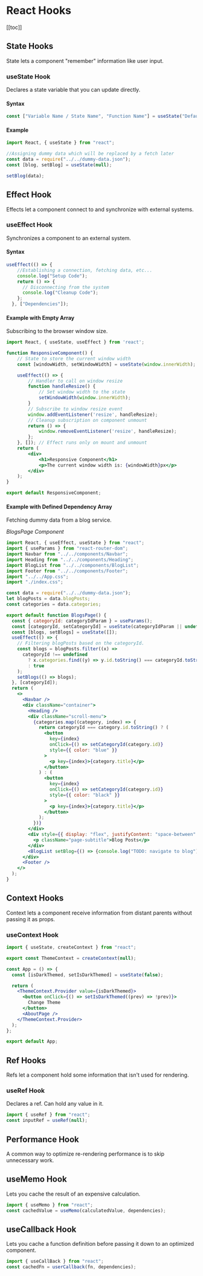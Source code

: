 # React Hooks

[[toc]]

## State Hooks

State lets a component "remember" information like user input.

### useState Hook

Declares a state variable that you can update directly.

#### Syntax

```jsx
const ["Variable Name / State Name", "Function Name"] = useState("Default Value");
```

#### Example

```jsx
import React, { useState } from "react";

//Assigning dummy data which will be replaced by a fetch later
const data = require("../../dummy-data.json");
const [blog, setBlog] = useState(null);

setBlog(data);
```

## Effect Hook

Effects let a component connect to and synchronize with external systems.

### useEffect Hook

Synchronizes a component to an external system.

#### Syntax

```jsx
useEffect(() => {
    //Establishing a connection, fetching data, etc...
  	console.log("Setup Code"); 
  	return () => {
      // Disconnecting from the system
      console.log("Cleanup Code");
  	};
  }, ["Dependencies"]);
```

#### Example with Empty Array
Subscribing to the browser window size.
```jsx
import React, { useState, useEffect } from 'react';

function ResponsiveComponent() {
    // State to store the current window width
    const [windowWidth, setWindowWidth] = useState(window.innerWidth);

    useEffect(() => {
        // Handler to call on window resize
        function handleResize() {
            // Set window width to the state
            setWindowWidth(window.innerWidth);
        }
        // Subscribe to window resize event
        window.addEventListener('resize', handleResize);
        // Cleanup subscription on component unmount
        return () => {
            window.removeEventListener('resize', handleResize);
        };
    }, []); // Effect runs only on mount and unmount
    return (
        <div>
            <h1>Responsive Component</h1>
            <p>The current window width is: {windowWidth}px</p>
        </div>
    );
}

export default ResponsiveComponent;
```

#### Example with Defined Dependency Array
Fetching dummy data from a blog service. 

*BlogsPage Component*
```jsx
import React, { useEffect, useState } from "react";
import { useParams } from "react-router-dom";
import Navbar from "../../components/Navbar";
import Heading from "../../components/Heading";
import BlogList from "../../components/BlogList";
import Footer from "../../components/Footer";
import "../../App.css";
import "./index.css";

const data = require("../../dummy-data.json");
let blogPosts = data.blogPosts;
const categories = data.categories;

export default function BlogsPage() {
  const { categoryId: categoryIdParam } = useParams();
  const [categoryId, setCategoryId] = useState(categoryIdParam || undefined);
  const [blogs, setBlogs] = useState([]);
  useEffect(() => {
    // Filtering blogPosts based on the categoryId.
    const blogs = blogPosts.filter((x) =>
      categoryId !== undefined
        ? x.categories.find((y) => y.id.toString() === categoryId.toString())
        : true
    );
    setBlogs(() => blogs);
  }, [categoryId]);
  return (
    <>
      <Navbar />
      <div className="container">
        <Heading />
        <div className="scroll-menu">
          {categories.map((category, index) => {
            return categoryId === category.id.toString() ? (
              <button
                key={index}
                onClick={() => setCategoryId(category.id)}
                style={{ color: "blue" }}
              >
                <p key={index}>{category.title}</p>
              </button>
            ) : (
              <button
                key={index}
                onClick={() => setCategoryId(category.id)}
                style={{ color: "black" }}
              >
                <p key={index}>{category.title}</p>
              </button>
            );
          })}
        </div>
        <div style={{ display: "flex", justifyContent: "space-between" }}>
          <p className="page-subtitle">Blog Posts</p>
        </div>
        <BlogList setBlog={() => {console.log("TODO: navigate to blog")}} blogPosts={blogs} />
      </div>
      <Footer />
    </>
  );
}
```

## Context Hooks

Context lets a component receive information from distant parents without passing it as props.

### useContext Hook

```jsx
import { useState, createContext } from "react";

export const ThemeContext = createContext(null);

const App = () => {
  const [isDarkThemed, setIsDarkThemed] = useState(false);

  return (
    <ThemeContext.Provider value={isDarkThemed}>
      <button onClick={() => setIsDarkThemed((prev) => !prev)}>
        Change Theme
      </button>
      <AboutPage />
    </ThemeContext.Provider>
  );
};

export default App;
```

## Ref Hooks

Refs let a component hold some information that isn't used for rendering.

### useRef Hook

Declares a ref. Can hold any value in it.

```jsx
import { useRef } from "react";
const inputRef = useRef(null);
```



## Performance Hook

A common way to optimize re-rendering performance is to skip unnecessary work.

## useMemo Hook

Lets you cache the result of an expensive calculation.

```jsx
import { useMemo } from "react";
const cachedValue = useMemo(calculatedValue, dependencies);
```

## useCallback Hook

Lets you cache a function definition before passing it down to an optimized component.

```jsx
import { useCallBack } from "react";
const cachedFn = userCallback(fn, dependencies);
```
